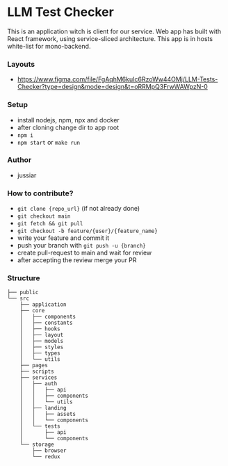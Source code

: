 # LLM Test Checker

This is an application witch is client for our service. 
Web app has built with React framework, using service-sliced architecture.
This app is in hosts white-list for mono-backend.

### Layouts

- https://www.figma.com/file/FgAqhM6kuIc6RzoWw44OMj/LLM-Tests-Checker?type=design&mode=design&t=oRRMpQ3FrwWAWpzN-0


### Setup

- install nodejs, npm, npx and docker
- after cloning change dir to app root
- `npm i`
- `npm start` or `make run`


### Author

- jussiar


### How to contribute?

- `git clone {repo_url}` (if not already done)
- `git checkout main`
- `git fetch && git pull`
- `git checkout -b feature/{user}/{feature_name}`
- write your feature and commit it
- push your branch with `git push -u {branch}`
- create pull-request to main and wait for review
- after accepting the review merge your PR


### Structure

```
├── public
└── src
    ├── application
    ├── core
    │   ├── components
    │   ├── constants
    │   ├── hooks
    │   ├── layout
    │   ├── models
    │   ├── styles
    │   ├── types
    │   └── utils
    ├── pages
    ├── scripts
    ├── services
    │   ├── auth
    │   │   ├── api
    │   │   ├── components
    │   │   └── utils
    │   ├── landing
    │   │   ├── assets
    │   │   └── components
    │   └── tests
    │       ├── api
    │       └── components
    └── storage
        ├── browser
        └── redux
```
